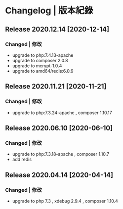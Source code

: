 # Changelog | 版本紀錄
## Release 2020.12.14 [2020-12-14]
### Changed  | 修改
- upgrade to php:7.4.13-apache
- upgrade to composer 2.0.8
- upgrade to mcrypt-1.0.4
- upgrade to amd64/redis:6.0.9

## Release 2020.11.21 [2020-11-21]
### Changed  | 修改
- upgrade to php:7.3.24-apache , composer 1.10.17

## Release 2020.06.10 [2020-06-10]
### Changed  | 修改
- upgrade to php:7.3.18-apache , composer 1.10.7
- add redis

## Release 2020.04.14 [2020-04-14]
### Changed  | 修改
- upgrade to php 7.3 , xdebug 2.9.4 , composer 1.10.4
